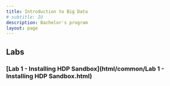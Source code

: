 ```yaml
---
title: Introduction to Big Data
# subtitle: IU
description: Bachelor's program
layout: page
---
```



## Labs

### [Lab 1 - Installing HDP Sandbox](html/common/Lab 1 - Installing HDP Sandbox.html)